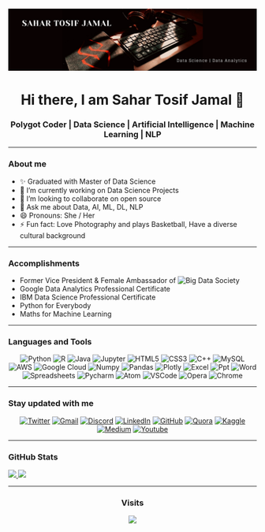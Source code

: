 ![MasterHead](https://github.com/Sahar-TJ/Sahar-TJ/blob/main/STJ%20banner.png)

<h1 align="center">Hi there, I am Sahar Tosif Jamal 👋</h1>


<h3 align="center">Polygot Coder | Data Science | Artificial Intelligence | Machine Learning | NLP </h3>

---

### About me 
- ✨ Graduated with Master of Data Science 
- 🔭 I’m currently working on Data Science Projects
- 👯 I’m looking to collaborate on open source
- 💬 Ask me about Data, AI, ML, DL, NLP
- 😄 Pronouns: She / Her
- ⚡ Fun fact: Love Photography and plays Basketball, Have a diverse cultural background

---

### Accomplishments  

- Former Vice President & Female Ambassador of ![Big Data Society](https://data-science-group.github.io/BigDataSociety/) 
- Google Data Analytics Professional Certificate
- IBM Data Science Professional Certificate
- Python for Everybody
- Maths for Machine Learning

---

### Languages and Tools

<p align="center">
<img alt="Python" src="https://img.shields.io/badge/python-%2314354C.svg?&style=for-the-badge&logo=python&logoColor=white"/>
<img alt="R" src="https://img.shields.io/badge/R-276DC3?style=for-the-badge&logo=r&logoColor=white"/>
<img alt="Java" src="https://img.shields.io/badge/Java-%2314854C.svg?&style=for-the-badge&logo=java&logoColor=white"/>
<img alt="Jupyter" src="https://img.shields.io/badge/Jupyter-F37626.svg?&style=for-the-badge&logo=Jupyter&logoColor=white"/>
<img alt="HTML5" src="https://img.shields.io/badge/html5-%23E34F26.svg?&style=for-the-badge&logo=html5&logoColor=white"/>
<img alt="CSS3" src="https://img.shields.io/badge/css3-%231572B6.svg?&style=for-the-badge&logo=css3&logoColor=white"/>
<img alt="C++" src="https://img.shields.io/badge/c++-%2300599C.svg?&style=for-the-badge&logo=c%2B%2B&ogoColor=white"/>
<img alt="MySQL" src="https://img.shields.io/badge/mysql-%2300f.svg?&style=for-the-badge&logo=mysql&logoColor=white"/>
<img alt="AWS" src="https://img.shields.io/badge/AWS-%23FF9900.svg?&style=for-the-badge&logo=amazon-aws&logoColor=white"/>
<img alt="Google Cloud" src="https://img.shields.io/badge/GoogleCloud-%234285F4.svg?&style=for-the-badge&logo=google-cloud&logoColor=white"/>
<img alt="Numpy" src="https://img.shields.io/badge/Numpy-777BB4?style=for-the-badge&logo=numpy&logoColor=white"/>
<img alt="Pandas" src="https://img.shields.io/badge/Pandas-2C2D72?style=for-the-badge&logo=pandas&logoColor=white"/>
<img alt="Plotly" src="https://img.shields.io/badge/Plotly-239120?style=for-the-badge&logo=plotly&logoColor=white"/>
<img alt="Excel " src="https://img.shields.io/badge/Microsoft_Excel-217346?style=for-the-badge&logo=microsoft-excel&logoColor=white "/> 
<img alt="Ppt" src="https://img.shields.io/badge/Microsoft_PowerPoint-B7472A?style=for-the-badge&logo=microsoft-powerpoint&logoColor=white "/> 
<img alt="Word" src="https://img.shields.io/badge/Microsoft_Word-2B579A?style=for-the-badge&logo=microsoft-word&logoColor=white "/> 
<img alt="Spreadsheets" src="https://img.shields.io/badge/Google%20Sheets-34A853?style=for-the-badge&logo=google-sheets&logoColor=white "/> 
<img alt="Pycharm" src="https://img.shields.io/badge/pycharm-143?style=for-the-badge&logo=pycharm&logoColor=black&color=black&labelColor=green "/> 
<img alt="Atom" src="https://img.shields.io/badge/Atom-66595C?style=for-the-badge&logo=Atom&logoColor=white "/> 
<img alt="VSCode" src="https://img.shields.io/badge/Visual_Studio_Code-0078D4?style=for-the-badge&logo=visual%20studio%20code&logoColor=white "/> 
<img alt="Opera" src="https://img.shields.io/badge/Opera-FF1B2D?style=for-the-badge&logo=Opera&logoColor=white "/> 
<img alt="Chrome" src="https://img.shields.io/badge/Google_chrome-4285F4?style=for-the-badge&logo=Google-chrome&logoColor=white "/> 
</p>

---

### Stay updated with me

<p align="center">
<a href="https://twitter.com/Sahar_TJ"><img alt="Twitter" src="https://img.shields.io/twitter/follow/Sahar_TJ?color=%231DA1F2&label=Sahar_tj&logo=Twitter&style=for-the-badge"/></a>
 <a href="https://gmail.com"><img alt="Gmail" src="https://img.shields.io/badge/-sahartosif@gmail.com-c14438?style=for-the-badge&logo=Gmail&logoColor=white&link=mailto:sahartosif@gmail.com"/></a>
<!--<a href="sahartosif@gmail.com"><img alt="Gmail" src="https://img.shields.io/badge/Gmail-D14836?style=for-the-badge&logo=gmail&logoColor=white"/></a>-->
<a href="Sahar_TJ#9462"><img alt="Discord" src="https://img.shields.io/badge/Discord-7289DA?style=for-the-badge&logo=discord&logoColor=white"/></a> 
<a href="https://linkedin.com/in/sahar-tosif-jamal"><img alt="LinkedIn" src="https://img.shields.io/badge/LinkedIn-0077B5?style=for-the-badge&logo=linkedin&logoColor=white"/></a> 
<a href="https://github.com/Sahar-TJ "><img alt="GitHub" src="https://img.shields.io/badge/GitHub-100000?style=for-the-badge&logo=github&logoColor=white"/></a>
<a href="https://www.quora.com/profile/Sahar-Tosif-Jamal"><img alt="Quora " src="https://img.shields.io/badge/Quora-%23B92B27.svg?&style=for-the-badge&logo=Quora&logoColor=white"/></a> 
<a href="https://www.kaggle.com/sahartj"><img alt="Kaggle " src="https://img.shields.io/badge/Kaggle-20BEFF?style=for-the-badge&logo=Kaggle&logoColor=white"/></a>
<a href="https://sahar-tj.medium.com"><img alt="Medium" src="https://img.shields.io/badge/Medium-12100E?style=for-the-badge&logo=medium&logoColor=white"/></a>
<a href="https://www.youtube.com/channel/UCR90LZmvBInaeb9XxeNNgkg"><img alt="Youtube" src="https://img.shields.io/badge/YouTube-FF0000?style=for-the-badge&logo=youtube&logoColor=white"/></a>
<!-- <a href="https://gmail.com"><img alt="Gmail" src="https://img.shields.io/badge/-sahartosif@gmail.com-c14438?style=for-the-badge&logo=Gmail&logoColor=white&link=mailto:sahartosif@gmail.com)](mailto:sahartosif@gmail.com"/></a> -->

</p>  

---

### GitHub Stats

<p align="flex">
<a href="https://github.com/Sahar-TJ/github-readme-stats">
  <img width="48%" src="https://github-readme-stats.vercel.app/api?username=Sahar-TJ&show_icons=true&theme=algolia&hide_border=true&custom_title=My%20GitHub%20Stats&include_all_commits=true" />
</a>
<a href="https://github.com/Sahar-TJ/github-readme-stats">
  <img width="48%" src="https://github-readme-stats.vercel.app/api/top-langs/?username=Sahar-TJ&layout=compact&langs_count=8&theme=algolia&hide_border=true" />
</a>
</p>

---
<!--START_SECTION:waka-->
<!--END_SECTION:waka-->



<!--
**Sahar-TJ/Sahar-TJ** is a ✨ _special_ ✨ repository because its `README.md` (this file) appears on your GitHub profile.

Here are some ideas to get you started:

- 🔭 I’m currently working on ...
- 🌱 I’m currently learning ...
- 👯 I’m looking to collaborate on ...
- 🤔 I’m looking for help with ...
- 💬 Ask me about ...
- 📫 How to reach me: ...
- 😄 Pronouns: ...
- ⚡ Fun fact: ...

- :zap: I love math, programming, data science, and books
- 🌱 
- :earth_africa: 
- 📫 How to find me: 
  - :bulb: [Medium articles]( )
  - :pencil2: [Daily Tips]()
  - :office: [LinkedIn]()
  - :speaker: [Podcast](h)
 -->
 
 
<!-- retro visitor counter -->
<h3 align="center"> Visits </h3>
<p align="center">  
  <img src="https://profile-counter.glitch.me/Sahar-TJ/count.svg" />
</p>

